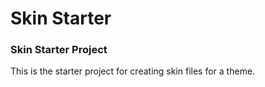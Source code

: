 Skin Starter
============

### Skin Starter Project

This is the starter project for creating skin files for a theme.
